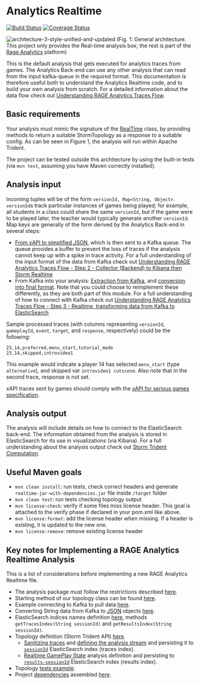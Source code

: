 # Analytics Realtime

[![Build Status](https://travis-ci.org/e-ucm/rage-analytics-realtime.svg)](https://travis-ci.org/e-ucm/rage-analytics-realtime) [![Coverage Status](https://coveralls.io/repos/e-ucm/rage-analytics-realtime/badge.svg?branch=master&service=github)](https://coveralls.io/github/e-ucm/rage-analytics-realtime?branch=master)

![architecture-3-style-unified-and-updated](https://cloud.githubusercontent.com/assets/19714314/19108724/301c3a00-8af2-11e6-9762-a53660c0594f.png)
(Fig. 1: General architecture. This project only provides the Real-time analysis box; the rest is part of the [Rage Analytics](https://github.com/e-ucm/rage-analytics) platform)

This is the default analysis that gets executed for analytics traces from games. The Analytics Back-end can use any other analysis that can read from the input kafka-queue in the required format. This documentation is therefore useful both to understand the Analytics Realtime code, and to build your own analysis from scratch. For a detailed information about the data flow check out [Understanding RAGE Analytics Traces Flow](https://github.com/e-ucm/rage-analytics/wiki/Understanding-RAGE-Analytics-Traces-Flow).

## Basic requirements

Your analysis must mimic the signature of the [RealTime](https://github.com/e-ucm/rage-analytics-realtime/blob/master/default/src/main/java/es/eucm/rage/realtime/simple/Analysis.java) class, by providing methods to return a suitable StormTopology as a response to a suitable config. As can be seen in Figure 1, the analysis will run within Apache Trident.

The project can be tested outside this architecture by using the built-in tests (via `mvn test`, assuming you have Maven correctly installed).

## Analysis input

Incoming tuples will be of the form `versionId, Map<String, Object>`. `versionId`s track particular instances of games being played; for example, all students in a class could share the same `versionId`, but if the game were to be played later, the teacher would typically generate another `versionId`. Map keys are generally of the form derived by the Analytics Back-end in several steps:
* [From xAPI to simplified JSON](https://github.com/e-ucm/rage-analytics-backend/blob/master/lib/tracesConverter.js#L184), which is then sent to a Kafka queue. The queue provides a buffer to prevent the loss of traces if the analysis cannot keep up with a spike in trace activity. For a full understanding of the input format of the data from Kafka check out [Understanding RAGE Analytics Traces Flow - Step 2 - Collector (Backend) to Kibana then Storm Realtime](https://github.com/e-ucm/rage-analytics/wiki/Understanding-RAGE-Analytics-Traces-Flow#step-2---collector-to-real-time)
* From Kafka into your analysis: [Extraction from Kafka](https://github.com/e-ucm/rage-analytics-realtime/blob/master/default/src/main/java/es/eucm/rage/realtime/simple/topologies/TopologyBuilder.java#L38), and [conversion into final format](https://github.com/e-ucm/rage-analytics-realtime/blob/master/common/src/main/java/es/eucm/rage/realtime/functions/JsonToTrace.java#L43). Note that you could choose to reimplement these differently, as they are both part of this module. For a full understanding of how to connect with Kafka check out [Understanding RAGE Analytics Traces Flow - Step 3 - Realtime, transforming data from Kafka to ElasticSearch](https://github.com/e-ucm/rage-analytics/wiki/Understanding-RAGE-Analytics-Traces-Flow#step-3---real-time-from-kafka-to-elasticsearch)

Sample processed traces (with columns representing `versionId`, `gameplayId`, `event`, `target`, and `response`, respectively) could be the following:

    23,14,preferred,menu_start,tutorial_mode
    23,14,skipped,introvideo1
    
This example would indicate a player 14 has selected `menu_start` (type `alternative`), and skipped var `introvideo1 cutscene`. Also note that in the second trace, response is not set.

xAPI traces sent by games should comply with the [xAPI for serious games specification](https://github.com/e-ucm/xapi-seriousgames).


## Analysis output

The analysis will include details on how to connect to the ElasticSearch back-end. The information obtained from the analysis is stored in ElasticSearch for its use in visualizations (via Kibana). For a full understanding about the analysis output check out [Storm Trident Computation](https://github.com/e-ucm/rage-analytics/wiki/Understanding-RAGE-Analytics-Traces-Flow#storm-trident-computation).

## Useful Maven goals

- `mvn clean install`: run tests, check correct headers and generate `realtime-jar-with-dependencies.jar` file inside `/target` folder
- `mvn clean test`: run tests checking topology output
- `mvn license:check`: verify if some files miss license header. This goal is attached to the verify phase if declared in your pom.xml like above.
- `mvn license:format`: add the license header when missing. If a header is existing, it is updated to the new one.
- `mvn license:remove`: remove existing license header

## Key notes for Implementing a RAGE Analytics Realtime Analysis

This is a list of considerations before implementing a new RAGE Analytics Realtime file.

* The analysis package must follow the restrictions described [here](https://github.com/e-ucm/rage-analytics/wiki/Analysis-Configuration#the-analysis-package).
* Starting method of our topology class can be found [here](https://github.com/e-ucm/rage-analytics-realtime/blob/master/default/src/main/java/es/eucm/rage/realtime/simple/Analysis.java#L32).
* Example connecting to Kafka to pull data [here](https://github.com/e-ucm/rage-analytics-realtime/blob/master/src/main/java/es/eucm/rage/realtime/topologies/KafkaTopology.java#L37).
* Converting String data from Kafka to [JSON](https://github.com/e-ucm/rage-analytics-realtime/blob/master/src/main/java/es/eucm/rage/realtime/functions/JsonToTrace.java) objects [here](https://github.com/e-ucm/rage-analytics-realtime/blob/master/src/main/java/es/eucm/rage/realtime/topologies/KafkaTopology.java#L48).
* ElasticSearch indices names definition [here](https://github.com/e-ucm/rage-analytics-realtime/blob/master/src/main/java/es/eucm/rage/realtime/utils/DBUtils.java#L58), methods `getTracesIndex(String sessionId)` and `getResultsIndex(String sessionId)`.
* Topology definition (Storm Trident API) [here](https://github.com/e-ucm/rage-analytics-realtime/blob/master/src/main/java/es/eucm/rage/realtime/topologies/RealtimeTopology.java#L41).
    * [Sanitizing traces](https://github.com/e-ucm/rage-analytics-realtime/blob/master/src/main/java/es/eucm/rage/realtime/states/DocumentBuilder.java#L82) and [defining the analysis stream](https://github.com/e-ucm/rage-analytics-realtime/blob/master/src/main/java/es/eucm/rage/realtime/topologies/RealtimeTopology.java#L48) and persisting it to [`sessionId`](https://github.com/e-ucm/rage-analytics-realtime/blob/master/src/main/java/es/eucm/rage/realtime/states/ESGameplayState.java#L173) ElasticSearch index (traces index).
    * [Realtime GamePlay State](https://github.com/e-ucm/rage-analytics-realtime/blob/master/src/main/java/es/eucm/rage/realtime/topologies/RealtimeTopology.java#L55) analysis definition and persisting to [`results-sessionId`](https://github.com/e-ucm/rage-analytics-realtime/blob/master/src/main/java/es/eucm/rage/realtime/states/ESGameplayState.java#L69) ElasticSearch index (results index).
* Topology [tests example](https://github.com/e-ucm/rage-analytics-realtime/blob/master/src/test/java/es/eucm/rage/realtime/RealtimeTopologyTest.java).
* Project [dependencies](https://github.com/e-ucm/rage-analytics-realtime/blob/master/pom.xml#L37) assembled [here](https://github.com/e-ucm/rage-analytics-realtime/blob/master/src/assembly/jar.xml).

